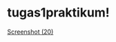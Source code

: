 # tugas1praktikum!
[Screenshot (20)](https://user-images.githubusercontent.com/101104676/158100696-3c76b756-dfec-45a5-9733-647c47beb661.png)
